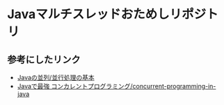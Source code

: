 # Javaマルチスレッドおためしリポジトリ

## 参考にしたリンク
- [Javaの並列/並行処理の基本](https://speakerdeck.com/skrb/bing-xing-chu-li-noji-ben)
- [Javaで最強 コンカレントプログラミング/concurrent-programming-in-java](https://speakerdeck.com/oracle4engineer/concurrent-programming-in-java)